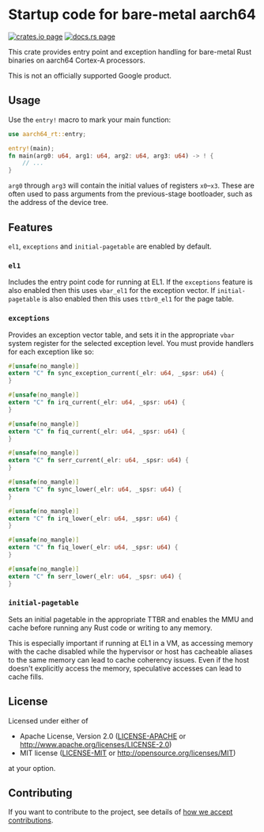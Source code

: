 # Startup code for bare-metal aarch64

[![crates.io page](https://img.shields.io/crates/v/aarch64-rt.svg)](https://crates.io/crates/aarch64-rt)
[![docs.rs page](https://docs.rs/aarch64-rt/badge.svg)](https://docs.rs/aarch64-rt)

This crate provides entry point and exception handling for bare-metal Rust binaries on aarch64
Cortex-A processors.

This is not an officially supported Google product.

## Usage

Use the `entry!` macro to mark your main function:

```rust
use aarch64_rt::entry;

entry!(main);
fn main(arg0: u64, arg1: u64, arg2: u64, arg3: u64) -> ! {
    // ...
}
```

`arg0` through `arg3` will contain the initial values of registers `x0`–`x3`. These are often used
to pass arguments from the previous-stage bootloader, such as the address of the device tree.

## Features

`el1`, `exceptions` and `initial-pagetable` are enabled by default.

### `el1`

Includes the entry point code for running at EL1. If the `exceptions` feature is also enabled then
this uses `vbar_el1` for the exception vector. If `initial-pagetable` is also enabled then this uses
`ttbr0_el1` for the page table.

### `exceptions`

Provides an exception vector table, and sets it in the appropriate `vbar` system register for the
selected exception level. You must provide handlers for each exception like so:

```rust
#[unsafe(no_mangle)]
extern "C" fn sync_exception_current(_elr: u64, _spsr: u64) {
}

#[unsafe(no_mangle)]
extern "C" fn irq_current(_elr: u64, _spsr: u64) {
}

#[unsafe(no_mangle)]
extern "C" fn fiq_current(_elr: u64, _spsr: u64) {
}

#[unsafe(no_mangle)]
extern "C" fn serr_current(_elr: u64, _spsr: u64) {
}

#[unsafe(no_mangle)]
extern "C" fn sync_lower(_elr: u64, _spsr: u64) {
}

#[unsafe(no_mangle)]
extern "C" fn irq_lower(_elr: u64, _spsr: u64) {
}

#[unsafe(no_mangle)]
extern "C" fn fiq_lower(_elr: u64, _spsr: u64) {
}

#[unsafe(no_mangle)]
extern "C" fn serr_lower(_elr: u64, _spsr: u64) {
}
```

### `initial-pagetable`

Sets an initial pagetable in the appropriate TTBR and enables the MMU and cache before running any
Rust code or writing to any memory.

This is especially important if running at EL1 in a VM, as accessing memory with the cache disabled
while the hypervisor or host has cacheable aliases to the same memory can lead to cache coherency
issues. Even if the host doesn't explicitly access the memory, speculative accesses can lead to
cache fills.

## License

Licensed under either of

- Apache License, Version 2.0
  ([LICENSE-APACHE](LICENSE-APACHE) or http://www.apache.org/licenses/LICENSE-2.0)
- MIT license
  ([LICENSE-MIT](LICENSE-MIT) or http://opensource.org/licenses/MIT)

at your option.

## Contributing

If you want to contribute to the project, see details of
[how we accept contributions](CONTRIBUTING.md).

